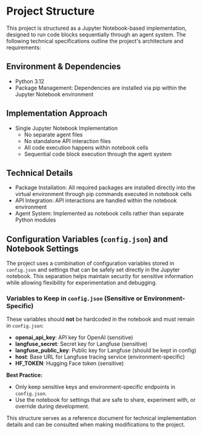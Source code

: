 # Project Structure

This project is structured as a Jupyter Notebook-based implementation, designed to run code blocks sequentially through an agent system. The following technical specifications outline the project's architecture and requirements:

## Environment & Dependencies
- Python 3.12
- Package Management: Dependencies are installed via pip within the Jupyter Notebook environment

## Implementation Approach
- Single Jupyter Notebook Implementation
  - No separate agent files
  - No standalone API interaction files
  - All code execution happens within notebook cells
  - Sequential code block execution through the agent system

## Technical Details
- Package Installation: All required packages are installed directly into the virtual environment through pip commands executed in notebook cells
- API Integration: API interactions are handled within the notebook environment
- Agent System: Implemented as notebook cells rather than separate Python modules

## Configuration Variables (`config.json`) and Notebook Settings

The project uses a combination of configuration variables stored in `config.json` and settings that can be safely set directly in the Jupyter notebook. This separation helps maintain security for sensitive information while allowing flexibility for experimentation and debugging.

### Variables to Keep in `config.json` (Sensitive or Environment-Specific)
These variables should **not** be hardcoded in the notebook and must remain in `config.json`:

- **openai_api_key**: API key for OpenAI (sensitive)
- **langfuse_secret**: Secret key for Langfuse (sensitive)
- **langfuse_public_key**: Public key for Langfuse (should be kept in config)
- **host**: Base URL for Langfuse tracing service (environment-specific)
- **HF_TOKEN**: Hugging Face token (sensitive)

**Best Practice:**
- Only keep sensitive keys and environment-specific endpoints in `config.json`.
- Use the notebook for settings that are safe to share, experiment with, or override during development.

This structure serves as a reference document for technical implementation details and can be consulted when making modifications to the project.
